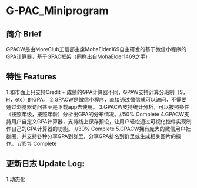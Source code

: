 # G-PAC_Miniprogram

## 简介 Brief
 GPACW是由MoreClub工信部主席MohaElder169自主研发的基于微信小程序的GPA计算器，基于GPAC框架（同样出自MohaElder1469之手）


## 特性 Features
  1.和市面上只支持Credit + 成绩的GPA计算器不同，GPAW支持计算分班制（S，H，etc）的GPA。
  2.GPACW是微信小程序，直接通过微信就可以访问，不需要通过浏览器访问甚至是下载app去使用。
  3.GPACW支持统计分析，可以按照条件（按照年级，按照年龄）分析出GPA的分布情况。//50% Complete
  4.GPACW支持用户自定义GPA计算器，支持线上保存预设，让用户轻松通过可视化控件实现制作自己的GPA计算器的功能。 //30% Complete
  5.GPACW拥有庞大的微信用户社群圈，并支持各种分享GPA到群里，分享GPA排名到群里或生成相关图片的操作。 //15% Complete

## 更新日志 Update Log:

1.动态化

